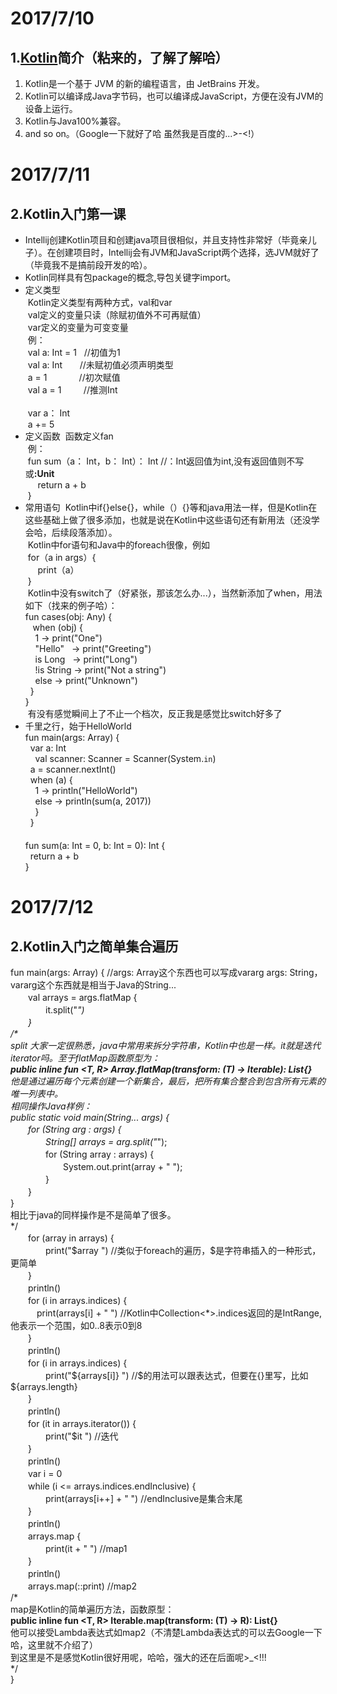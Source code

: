 
# 2017/7/10
## 1.<a href="http://kotlinlang.org/">Kotlin</a>简介（粘来的，了解了解哈）
  1. Kotlin是一个基于 JVM 的新的编程语言，由 JetBrains 开发。<br>
  2. Kotlin可以编译成Java字节码，也可以编译成JavaScript，方便在没有JVM的设备上运行。<br>
  3. Kotlin与Java100%兼容。<br>
  4. and so on。（Google一下就好了哈  虽然我是百度的...>-<!）<br>
  
# 2017/7/11
## 2.Kotlin入门第一课
* Intellij创建Kotlin项目和创建java项目很相似，并且支持性非常好（毕竟亲儿子）。在创建项目时，Intellij会有JVM和JavaScript两个选择，选JVM就好了（毕竟我不是搞前段开发的哈）。<br>
* Kotlin同样具有包package的概念,导包关键字import。
* 定义类型<br>
  Kotlin定义类型有两种方式，val和var <br>
  val定义的变量只读（除赋初值外不可再赋值）<br>
  var定义的变量为可变变量<br>
  例：<br>
  val a: Int = 1    //初值为1<br>
  val a: Int        //未赋初值必须声明类型<br>
  a = 1             //初次赋值<br>
  val a = 1         //推测Int<br>
  <br>
  var a： Int<br>
  a += 5<br>
* 定义函数
  函数定义fan<br>
  例：<br>
  fun sum（a： Int，b： Int）： Int //：Int返回值为int,没有返回值则不写或<strong>:Unit</strong><br>
      return a + b<br>
  }<br>
* 常用语句
  Kotlin中if{}else{}，while（）{}等和java用法一样，但是Kotlin在这些基础上做了很多添加，也就是说在Kotlin中这些语句还有新用法（还没学会哈，后续段落添加）。<br>
  Kotlin中for语句和Java中的foreach很像，例如<br>
  for（a in args）{<br>
      print（a）<br>
  }<br>
  Kotlin中没有switch了（好紧张，那该怎么办...），当然新添加了when，用法如下（找来的例子哈）：<br>
  fun cases(obj: Any) {<br>
  &nbsp;&nbsp;when (obj) {<br>
  &nbsp;&nbsp;&nbsp;&nbsp;1          -> print("One")<br>
  &nbsp;&nbsp;&nbsp;&nbsp;"Hello"    -> print("Greeting")<br>
  &nbsp;&nbsp;&nbsp;&nbsp;is Long   -> print("Long")<br>
  &nbsp;&nbsp;&nbsp;&nbsp;!is String -> print("Not a string")<br>
  &nbsp;&nbsp;&nbsp;&nbsp;else       -> print("Unknown")<br>
  &nbsp;&nbsp;}<br>
  }<br>
  有没有感觉瞬间上了不止一个档次，反正我是感觉比switch好多了<br>
* 千里之行，始于HelloWorld<br>
  fun main(args: Array<String>) {<br>
  &nbsp;&nbsp;var a: Int<br>
  &nbsp;&nbsp;&nbsp;&nbsp;val scanner: Scanner = Scanner(System.`in`)<br>
  &nbsp;&nbsp;a = scanner.nextInt()<br>
  &nbsp;&nbsp;when (a) {<br>
  &nbsp;&nbsp;&nbsp;&nbsp;1 -> println("HelloWorld")<br>
  &nbsp;&nbsp;&nbsp;&nbsp;else -> println(sum(a, 2017))<br>
  &nbsp;&nbsp;&nbsp;&nbsp;}<br>
  &nbsp;&nbsp;}<br>
　<br>
  fun sum(a: Int = 0, b: Int = 0): Int {<br>
  &nbsp;&nbsp;return a + b<br>
  }<br>
  
# 2017/7/12
## 2.Kotlin入门之简单集合遍历
fun main(args: Array<String>) { //args: Array<String>这个东西也可以写成vararg args: String，vararg这个东西就是相当于Java的String...<br>
　　val arrays = args.flatMap {<br>
　　　　it.split("_")<br>
　　}<br>
/\*<br>
split 大家一定很熟悉，java中常用来拆分字符串，Kotlin中也是一样。it就是迭代iterator吗。至于flatMap函数原型为：<br>
<strong>public inline fun <T, R> Array<out T>.flatMap(transform: (T) -> Iterable<R>): List<R>{}</strong><br>
他是通过遍历每个元素创建一个新集合，最后，把所有集合整合到包含所有元素的唯一列表中。<br>
相同操作Java样例：<br>
public static void main(String... args) {<br>
　　for (String arg : args) {<br>
　　　　String[] arrays = arg.split("_");<br>
　　　　for (String array : arrays) {<br>
　　　　　　System.out.print(array + " ");<br>
　　　　}<br>
　　}<br>
}<br>
相比于java的同样操作是不是简单了很多。<br>
\*/<br>
　　for (array in arrays) {<br>
　　　　print("$array ")  //类似于foreach的遍历，$是字符串插入的一种形式，更简单<br>
　　}<br>
　　println()<br>
　　for (i in arrays.indices) {<br>
　　　print(arrays[i] + " ") //Kotlin中Collection<*>.indices返回的是IntRange,他表示一个范围，如0..8表示0到8<br>
　　}<br>
　　println()<br>
　　for (i in arrays.indices) {<br>
　　　　print("${arrays[i]} ") //$的用法可以跟表达式，但要在{}里写，比如${arrays.length}<br>
　　}<br>
　　println()<br>
　　for (it in arrays.iterator()) {<br>
　　　　print("$it ") //迭代<br>
　　}<br>
　　println()<br>
　　var i = 0<br>
　　while (i <= arrays.indices.endInclusive) {<br>
　　　　print(arrays[i++] + " ") //endInclusive是集合末尾<br>
　　}<br>
　　println()<br>
　　arrays.map {<br>
　　　　print(it + " ") //map1<br>
　　}<br>
　　println()<br>
　　arrays.map(::print) //map2<br>
/\*<br>
map是Kotlin的简单遍历方法，函数原型：<br>
<strong>public inline fun <T, R> Iterable<T>.map(transform: (T) -> R): List<R>{}</strong><br>
他可以接受Lambda表达式如map2（不清楚Lambda表达式的可以去Google一下哈，这里就不介绍了）<br>
到这里是不是感觉Kotlin很好用呢，哈哈，强大的还在后面呢>_<!!!<br>
\*/<br>
}<br>
